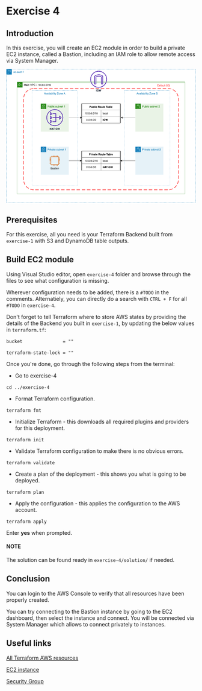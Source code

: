 # Exercise 4

## Introduction

In this exercise, you will create an EC2 module in order to build a private EC2 instance, called a Bastion, including an IAM role to allow remote access via System Manager.

![](./../../images/Readme_Diagrams-Exercise%204.png)

## Prerequisites

For this exercise, all you need is your Terraform Backend built from  `exercise-1` with S3 and DynamoDB table outputs.

## Build EC2 module

Using Visual Studio editor, open `exercise-4` folder and browse through the files to see what configuration is missing.

Wherever configuration needs to be added, there is a `#TODO` in the comments. Alternatiely, you can directly do a search with `CTRL + F` for all `#TODO` in `exercise-4`.

Don't forget to tell Terraform where to store AWS states by providing the details of the Backend you built in `exercise-1`, by updating the below values in `terraform.tf`:

```
bucket               = ""
```
```
terraform-state-lock = ""
```

Once you're done, go through the following steps from the terminal:

- Go to exercise-4
```
cd ../exercise-4
```
- Format Terraform configuration.
```
terraform fmt
```
- Initialize Terraform - this downloads all required plugins and providers for this deployment.
```
terraform init
```
- Validate Terraform configuration to make there is no obvious errors.
```
terraform validate
```
- Create a plan of the deployment - this shows you what is going to be deployed.
```
terraform plan
```
- Apply the configuration - this applies the configuration to the AWS account.
```
terraform apply
```
Enter **yes** when prompted.

#### NOTE

The solution can be found ready in `exercise-4/solution/` if needed.

## Conclusion

You can login to the AWS Console to verify that all resources have been properly created.

You can try connecting to the Bastion instance by going to the EC2 dashboard, then select the instance and connect. You will be connected via System Manager which allows to connect privately to instances.

## Useful links

[All Terraform AWS resources](https://registry.terraform.io/providers/hashicorp/aws/latest/docs)

[EC2 instance](https://registry.terraform.io/providers/hashicorp/aws/latest/docs/resources/instance)

[Security Group](https://registry.terraform.io/providers/hashicorp/aws/latest/docs/resources/security_group)